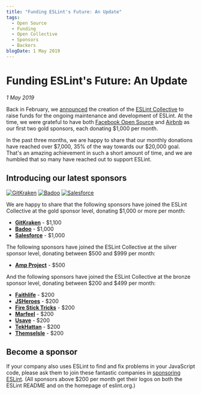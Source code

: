 ```yaml
---
title: "Funding ESLint's Future: An Update"
tags:
  - Open Source
  - Funding
  - Open Collective
  - Sponsors
  - Backers
blogDate: 1 May 2019
---
```


# Funding ESLint's Future: An Update

_1 May 2019_

Back in February, we [announced](https://eslint.org/blog/2019/02/funding-eslint-future) the creation of the [ESLint Collective](https://opencollective.com/eslint) to raise funds for the ongoing maintenance and development of ESLint. At the time, we were grateful to have both [Facebook Open Source](https://code.facebook.com/projects/) and [Airbnb](https://airbnb.com) as our first two gold sponsors, each donating $1,000 per month.

In the past three months, we are happy to share that our monthly donations have reached over $7,000, 35% of the way towards our $20,000 goal. That's an amazing achievement in such a short amount of time, and we are humbled that so many have reached out to support ESLint.

## Introducing our latest sponsors

<p class="text-center">
    <a href="https://www.gitkraken.com/" title="GitKraken" rel="noopener nofollow" target="_blank"><img class="lazyload gold-sponsor" data-src="https://images.opencollective.com/proxy/images/?src=https%3A%2F%2Flogo.clearbit.com%2Fgitkraken.com&amp;height=96" alt="GitKraken" src="https://images.opencollective.com/proxy/images/?src=https%3A%2F%2Flogo.clearbit.com%2Fgitkraken.com&amp;height=96"></a>
    <a href="https://badoo.com/team?utm_source=eslint" title="Badoo" rel="noopener nofollow" target="_blank"><img class="lazyload gold-sponsor" data-src="https://images.opencollective.com/proxy/images/?src=https%3A%2F%2Fopencollective-production.s3-us-west-1.amazonaws.com%2Fbbdb9cc0-3b5d-11e9-9537-ad85092287b8.png&amp;height=96" alt="Badoo" src="https://images.opencollective.com/proxy/images/?src=https%3A%2F%2Fopencollective-production.s3-us-west-1.amazonaws.com%2Fbbdb9cc0-3b5d-11e9-9537-ad85092287b8.png&amp;height=96"></a>
    <a href="http://salesforce.com" title="Salesforce" rel="noopener nofollow" target="_blank"><img class="lazyload gold-sponsor" data-src="https://images.opencollective.com/proxy/images/?src=https%3A%2F%2Flogo.clearbit.com%2Fsalesforce.com&amp;height=96" alt="Salesforce" src="https://images.opencollective.com/proxy/images/?src=https%3A%2F%2Flogo.clearbit.com%2Fsalesforce.com&amp;height=96"></a>
</p>

We are happy to share that the following sponsors have joined the ESLint Collective at the gold sponsor level, donating $1,000 or more per month:

* [**GitKraken**](https://www.gitkraken.com/) - $1,100
* [**Badoo**](https://badoo.com/team) - $1,000
* [**Salesforce**](https://salesforce.com) - $1,000

The following sponsors have joined the ESLint Collective at the silver sponsor level, donating between $500 and $999 per month:

* [**Amp Project**](https://www.ampproject.org) - $500

And the following sponsors have joined the ESLint Collective at the bronze sponsor level, donating between $200 and $499 per month:

* [**Faithlife**](http://faithlife.com/ref/about) - $200
* [**JSHeroes**](https://jsheroes.io/) - $200
* [**Fire Stick Tricks**](http://www.firesticktricks.com) - $200
* [**Marfeel**](https://www.marfeel.com/) - $200
* [**Usave**](https://usave.co.uk/utilities/broadband/) - $200
* [**TekHattan**](https://tekhattan.com) - $200
* [**ThemseIsle**](https://themeisle.com) - $200


## Become a sponsor

If your company also uses ESLint to find and fix problems in your JavaScript code, please ask them to join these fantastic companies in [sponsoring ESLint](https://opencollective.com/eslint). (All sponsors above $200 per month get their logos on both the ESLint README and on the homepage of eslint.org.)
